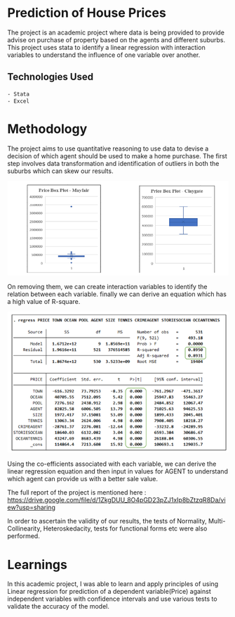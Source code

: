 # Prediction of House Prices

The project is an academic project where data is being provided to provide advise on purchase of property based on the agents and different suburbs. This project uses stata to identify a linear regression with interaction variables to understand the influence of one variable over another.

## Technologies Used
    - Stata
    - Excel

# Methodology

The project aims to use quantitative reasoning to use data to devise a decision of which agent should be used to make a home purchase. The first step involves data transformation and identification of outliers in both the suburbs which can skew our results.

![My Image](https://github.com/peachypeachyy/portfolio-contents/blob/main/housing_quant_data_analytics/supporting_assets/quant_ss_1.png)

On removing them, we can create interaction variables to identify the relation between each variable. finally we can derive an equation which has a high value of R-square.

![My Image](https://github.com/peachypeachyy/portfolio-contents/blob/main/housing_quant_data_analytics/supporting_assets/quant_ss_2.png)

Using the co-efficients associated with each variable, we can derive the linear regression equation and then input in values for AGENT to understand which agent can provide us with a better sale value.

The full report of the project is mentioned here : https://drive.google.com/file/d/1ZkgDUU_8O4pGD23pZJ1xIp8bZtzqR8Da/view?usp=sharing

In order to ascertain the validity of our results, the tests of Normality, Multi-Collinearity, Heteroskedacity, tests for functional forms etc were also performed.

# Learnings

In this academic project, I was able to learn and apply principles of using Linear regression for prediction of a dependent variable(Price) against independent variables with confidence intervals and use various tests to validate the accuracy of the model.